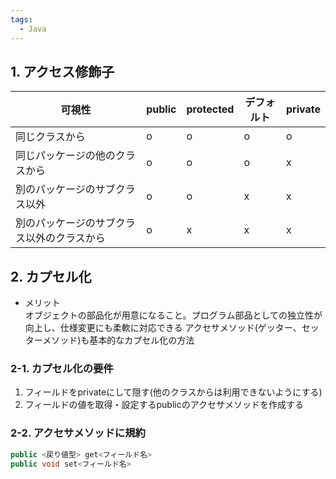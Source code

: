```yaml
---
tags:
  - Java
---
```


## 1. アクセス修飾子

|可視性|public|protected|デフォルト|private|
|-----|------|---------|--------|-------|
|同じクラスから|o|o|o|o|
|同じパッケージの他のクラスから|o|o|o|x|
|別のパッケージのサブクラス以外|o|o|x|x|
|別のパッケージのサブクラス以外のクラスから|o|x|x|x|

## 2. カプセル化

- メリット   
オブジェクトの部品化が用意になること。プログラム部品としての独立性が向上し、仕様変更にも柔軟に対応できる
アクセサメソッド(ゲッター、セッターメソッド)も基本的なカプセル化の方法

### 2-1. カプセル化の要件

1. フィールドをprivateにして隠す(他のクラスからは利用できないようにする)
2. フィールドの値を取得・設定するpublicのアクセサメソッドを作成する

### 2-2. アクセサメソッドに規約

```java
public <戻り値型> get<フィールド名>
public void set<フィールド名>
```
